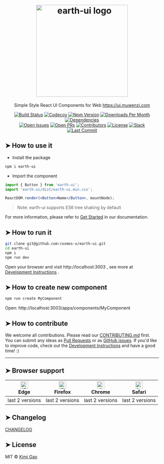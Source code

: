 <h1 align="center">
    <br>
    <img width="300" src="https://user-images.githubusercontent.com/12554487/50267761-49539a80-0463-11e9-805d-af44524abf47.png" alt="earth-ui logo">
    <br>
</h1>

<p align="center">
  Simple Style React UI Components for Web 
    <a href="https://ui.muwenzi.com">
      https://ui.muwenzi.com
    </a>
</p>

<div align="center">

[![Build Status][travis-image]][travis-url]
[![Codecov][codecov-image]][codecov-url]
[![Npm Version][npm-version-image]][npm-version-url]
[![Downloads Per Month][npm-downloads-image]][npm-downloads-url]
[![Dependencies][dependencies-image]][dependencies-url]  
[![Open Issues][open-issues-image]][open-issues-url]
[![Open PRs][open-prs-image]][open-prs-url]
[![Contributors][contributors-image]][contributors-url]
[![License][license-image]][license-url]
[![Slack][slack-image]][slack-url]
[![Last Commit][last-commit-image]][last-commit-url]

</div>

## ➤ How to use it

- Install the package

```bash
npm i earth-ui
```

- Import the component

```jsx
import { Button } from 'earth-ui';
import 'earth-ui/dist/earth-ui.min.css';

ReactDOM.render(<Button>Name</Button>, mountNode);
```

> Note: earth-ui supports ES6 tree shaking by default

For more information, please refer to [Get Started](https://ui.muwenzi.com/apps/start/usage) in our documentation.

## ➤ How to run it

```bash
git clone git@github.com:cosmos-x/earth-ui.git
cd earth-ui
npm i
npm run dev
```

Open your browser and visit http://localhost:3003 , see more at [Development Instructions][dev-instructions-url] .

## ➤ How to create new component

```bash
npm run create MyComponent
```
Open: http://localhost:3003/apps/components/MyComponent

## ➤ How to contribute

We welcome all contributions. Please read our [CONTRIBUTING.md][contributing-url] first. You can submit any ideas as [Pull Requests][open-prs-url] or as [GitHub issues][open-issues-url]. If you'd like to improve code, check out the [Development Instructions][dev-instructions-url] and have a good time! :)

---

## ➤ Browser support

| [<img src="https://raw.githubusercontent.com/alrra/browser-logos/master/src/edge/edge_48x48.png" alt="IE / Edge" width="24px" height="24px" />](http://godban.github.io/browsers-support-badges/)</br>Edge | [<img src="https://raw.githubusercontent.com/alrra/browser-logos/master/src/firefox/firefox_48x48.png" alt="Firefox" width="24px" height="24px" />](http://godban.github.io/browsers-support-badges/)</br>Firefox | [<img src="https://raw.githubusercontent.com/alrra/browser-logos/master/src/chrome/chrome_48x48.png" alt="Chrome" width="24px" height="24px" />](http://godban.github.io/browsers-support-badges/)</br>Chrome | [<img src="https://raw.githubusercontent.com/alrra/browser-logos/master/src/safari/safari_48x48.png" alt="Safari" width="24px" height="24px" />](http://godban.github.io/browsers-support-badges/)</br>Safari |
| --- | --- | --- | --- |
| last 2 versions | last 2 versions | last 2 versions | last 2 versions |

## ➤ Changelog

[CHANGELOG][changelog-url]

## ➤ License

MIT © [Kimi Gao](https://github.com/muwenzi)

[travis-image]: https://badgen.net/travis/cosmos-x/earth-ui?icon=travis&label=build
[codecov-image]: https://codecov.io/gh/cosmos-x/earth-ui/branch/master/graph/badge.svg
[npm-version-image]: https://badgen.net/npm/v/earth-ui?icon=npm
[npm-downloads-image]: https://badgen.net/npm/dm/earth-ui
[dependencies-image]: https://badgen.net/david/dep/cosmos-x/earth-ui
[open-issues-image]: https://badgen.net/github/open-issues/cosmos-x/earth-ui
[open-prs-image]: https://badgen.net/github/open-prs/cosmos-x/earth-ui
[last-commit-image]: https://badgen.net/github/last-commit/cosmos-x/earth-ui
[contributors-image]: https://badgen.net/github/contributors/cosmos-x/earth-ui
[license-image]: https://badgen.net/npm/license/earth-ui
[slack-image]: https://badgen.net/badge/icon/slack?icon=slack&label

[travis-url]: https://travis-ci.org/cosmos-x/earth-ui
[codecov-url]: https://codecov.io/gh/cosmos-x/earth-ui
[npm-version-url]: https://www.npmjs.com/package/earth-ui
[npm-downloads-url]: https://www.npmjs.com/package/earth-ui
[dependencies-url]: https://david-dm.org/cosmos-x/earth-ui
[open-issues-url]: https://github.com/cosmos-x/earth-ui/issues
[open-prs-url]: https://github.com/cosmos-x/earth-ui/pulls
[last-commit-url]: https://github.com/cosmos-x/earth-ui/commits/master
[contributors-url]: https://github.com/cosmos-x/earth-ui/graphs/contributors
[license-url]: https://github.com/cosmos-x/earth-ui/blob/master/LICENSE
[dev-instructions-url]: https://github.com/cosmos-x/earth-ui/wiki/Local-development
[changelog-url]: https://github.com/cosmos-x/earth-ui/blob/master/CHANGELOG.md
[contributing-url]: https://github.com/cosmos-x/earth-ui/blob/master/.github/CONTRIBUTING.md
[slack-url]: https://g-explorer.slack.com
